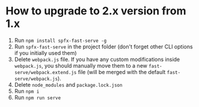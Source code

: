 # How to upgrade to 2.x version from 1.x

1. Run `npm install spfx-fast-serve -g`
2. Run `spfx-fast-serve` in the project folder (don't forget other CLI options if you initially used them)
3. Delete `webpack.js` file. If you have any custom modifications inside `webpack.js`, you should manually move them to a new `fast-serve/webpack.extend.js` file (will be merged with the default `fast-serve/webpack.js`).
4. Delete `node_modules` and `package.lock.json`
5. Run `npm i`
6. Run `npm run serve`
